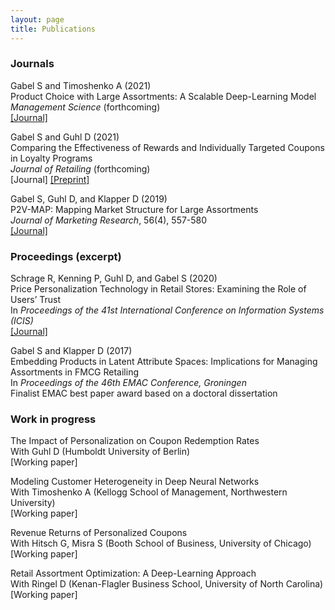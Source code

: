 ```yaml
---
layout: page
title: Publications
---
```



### Journals

Gabel S and Timoshenko A (2021) <br>
Product Choice with Large Assortments: A Scalable Deep-Learning Model <br>
_Management Science_ (forthcoming) <br>
[[Journal]](https://pubsonline.informs.org/doi/abs/10.1287/mnsc.2021.3969)

Gabel S and Guhl D (2021) <br>
Comparing the Effectiveness of Rewards and Individually Targeted Coupons in Loyalty Programs <br>
_Journal of Retailing_ (forthcoming) <br>
[Journal] [[Preprint]](https://papers.ssrn.com/sol3/papers.cfm?abstract_id=3911157)

Gabel S, Guhl D, and Klapper D (2019) <br>
P2V-MAP: Mapping Market Structure for Large Assortments <br>
_Journal of Marketing Research_, 56(4), 557-580 <br>
[[Journal]](https://journals.sagepub.com/doi/10.1177/0022243719833631)

### Proceedings (excerpt)

Schrage R, Kenning P, Guhl D, and Gabel S (2020) <br>
Price Personalization Technology in Retail Stores: Examining the Role of Users’ Trust <br>
In _Proceedings of the 41st International Conference on Information Systems (ICIS)_ <br>
[[Journal]](https://aisel.aisnet.org/icis2020/implement_adopt/implement_adopt/7/)

Gabel S and Klapper D (2017) <br>
Embedding Products in Latent Attribute Spaces: Implications for Managing Assortments in FMCG Retailing <br>
In _Proceedings of the 46th EMAC Conference, Groningen_ <br>
Finalist EMAC best paper award based on a doctoral dissertation

### Work in progress

The Impact of Personalization on Coupon Redemption Rates <br>
With Guhl D (Humboldt University of Berlin) <br>
[Working paper]

Modeling Customer Heterogeneity in Deep Neural Networks <br>
With Timoshenko A (Kellogg School of Management, Northwestern University) <br>
[Working paper]

Revenue Returns of Personalized Coupons <br>
With Hitsch G, Misra S (Booth School of Business, University of Chicago) <br>
[Working paper]

Retail Assortment Optimization: A Deep-Learning Approach <br>
With Ringel D (Kenan-Flagler Business School, University of North Carolina) <br>
[Working paper]

